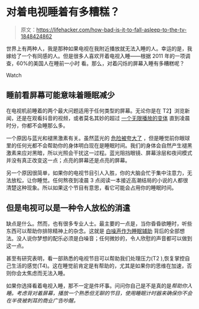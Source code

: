 # 对着电视睡着有多糟糕？

> 原文：<https://lifehacker.com/how-bad-is-it-to-fall-asleep-to-the-tv-1848424862>

世界上有两种人，我是那种如果电视在我附近播放就无法入睡的人。幸运的是，我嫁给了一个有同感的人。但是很多人喜欢开着电视入睡——根据 2011 年的一项调查，60%的美国人在睡前一小时 看。那么，对着闪烁的屏幕入睡有多糟糕呢？

Watch

## 睡前看屏幕可能意味着睡眠减少

在电视机前睡着的两个最大问题适用于任何类型的屏幕。无论你是在 T2】浏览新闻，还是在观看抖音的视频，或者莫名其妙的超过 [一个无限播放的变体](https://lifehacker.com/6-wordle-esque-games-that-are-just-as-good-or-better-1848426197) 直到凌晨时分，你都不会睡那么多。

一个原因与蓝光和褪黑激素有关。虽然蓝光的 [危险被夸大了](https://lifehacker.com/does-blue-light-actually-affect-your-health-1839035806) ，但是睡觉前你眼球里的任何光都不会帮助你的身体明白现在是睡眠时间。我们的身体会自然产生褪黑激素来应对黑暗，所以光照会干扰这一过程。蓝光阻挡眼镜、屏幕涂层和夜间模式并没有真正改变这一点；点亮的屏幕还是点亮的屏幕。

另一个原因很简单，如果你的电视节目引人入胜，你的大脑会忙于集中注意力，无法放松，让你睡觉。任何熬夜到凌晨 3 点阅读一本接近高潮结局的小说的人都很清楚这种现象。所以如果这个节目有意思，看它可能会占用你的睡眠时间。

## 但是电视可以是一种令人放松的消遣

缺点是什么。然而，也有很多专业人士。最主要的一点是，当你昏昏欲睡时，听些东西可以帮助你排除精神上的杂念。这就是 [白噪声作为睡眠辅助](https://www.sleepfoundation.org/noise-and-sleep/white-noise) 背后的全部想法。没人说你梦想的配乐必须是白噪音；任何微妙的，令人欣慰的声音都可以做到这一点。

甚至有研究表明，看一部熟悉的电视节目可以帮助我们处理压力(T2 ),恢复掌控自己生活的感觉(T4)。这在睡觉前肯定是有帮助的，尤其是如果你的思维在加速，否则你会太焦虑而无法入睡。

如果你选择看着电视入睡，那不一定是件坏事。问问你自己是不是真的是*帮助你入睡。考虑背对着屏幕，播放一个熟悉但无聊的节目，使用睡眠计时器来确保你不会在半夜被刺耳的商业广告吵醒。*